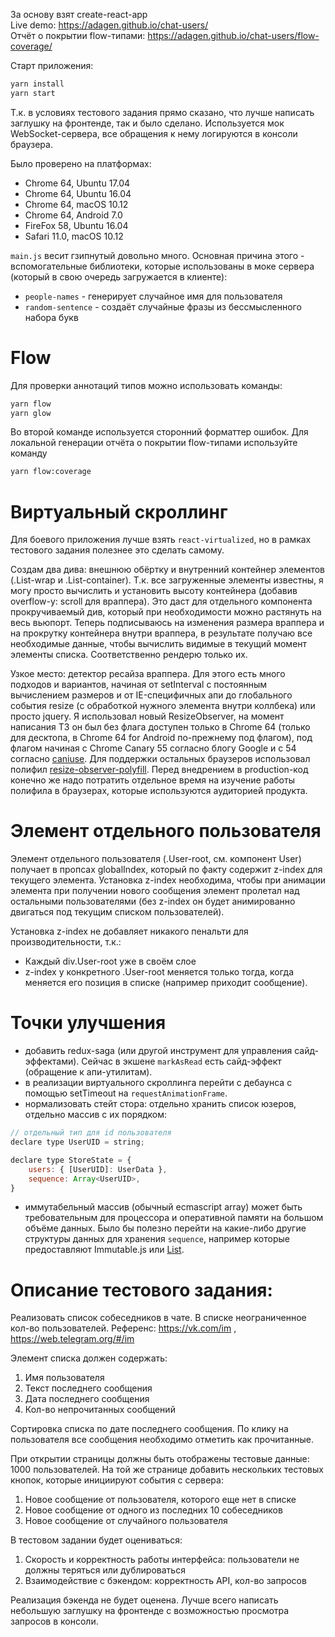 За основу взят create-react-app  
Live demo: https://adagen.github.io/chat-users/  
Отчёт о покрытии flow-типами: https://adagen.github.io/chat-users/flow-coverage/  
  
Старт приложения:
```bash
yarn install
yarn start
```
Т.к. в условиях тестового задания прямо сказано, что лучше написать заглушку на фронтенде, так и было сделано. Используется мок WebSocket-сервера, все обращения к нему логируются в консоли браузера.
  
Было проверено на платформах:
* Chrome 64, Ubuntu 17.04
* Chrome 64, Ubuntu 16.04
* Chrome 64, macOS 10.12
* Chrome 64, Android 7.0
* FireFox 58, Ubuntu 16.04
* Safari 11.0, macOS 10.12


`main.js` весит гзипнутый довольно много. Основная причина этого - вспомогательные библиотеки, которые использованы в моке сервера (который в свою очередь загружается в клиенте):
* `people-names` - генерирует случайное имя для пользователя
* `random-sentence` - создаёт случайные фразы из бессмысленного набора букв

Flow
====
Для проверки аннотаций типов можно использовать команды:
```bash
yarn flow
yarn glow
```
Во второй команде используется сторонний форматтер ошибок.
Для локальной генерации отчёта о покрытии flow-типами используйте команду
```bash
yarn flow:coverage
```

Виртуальный скроллинг
=====================
Для боевого приложения лучше взять `react-virtualized`, но в рамках тестового задания полезнее это сделать самому.


Создам два дива: внешнюю обёртку и внутренний контейнер элементов (.List-wrap и .List-container).
Т.к. все загруженные элементы известны, я могу просто вычислить и установить высоту контейнера
(добавив overflow-y: scroll для враппера). Это даст для отдельного компонента прокручиваемый див,
который при необходимости можно растянуть на весь вьюпорт.
Теперь подписываюсь на изменения размера враппера и на прокрутку контейнера внутри враппера,
в результате получаю все необходимые данные, чтобы вычислить видимые в текущий момент элементы списка.
Соответственно рендерю только их.

Узкое место: детектор ресайза враппера. Для этого есть много подходов и вариантов,
начиная от setInterval с постоянным вычислением размеров и от IE-специфичных апи
до глобального события resize (с обработкой нужного элемента внутри коллбека) или просто jquery.
Я использовал новый ResizeObserver, на момент написания ТЗ он был без флага доступен только в Chrome 64
(только для десктопа, в Chrome 64 for Android по-прежнему под флагом),
под флагом начиная с Chrome Canary 55 согласно блогу Google и с 54 согласно [caniuse](https://caniuse.com/resizeobserver).
Для поддержки остальных браузеров использовал полифил
[resize-observer-polyfill](https://www.npmjs.com/package/resize-observer-polyfill).
Перед внедрением в production-код конечно же надо потратить отдельное время
на изучение работы полифила в браузерах, которые используются аудиторией продукта.


Элемент отдельного пользователя
===============================
Элемент отдельного пользователя (.User-root, см. компонент User) получает в пропсах globalIndex, который по факту содержит z-index для текущего элемента.
Установка z-index необходима, чтобы при анимации элемента при получении нового сообщения элемент пролетал над остальными пользователями
(без z-index он будет анимированно двигаться под текущим списком пользователей).

Установка z-index не добавляет никакого пенальти для производительности, т.к.:
 * Каждый div.User-root уже в своём слое
 * z-index у конкретного .User-root меняется только тогда, когда меняется его позиция в списке (например приходит сообщение).


Точки улучшения
===============
* добавить redux-saga (или другой инструмент для управления сайд-эффектами). Сейчас в экшене `markAsRead` есть сайд-эффект (обращение к апи-утилитам).
* в реализации виртуального скроллинга перейти с дебаунса с помощью setTimeout на `requestAnimationFrame`.
* нормализовать стейт стора: отдельно хранить список юзеров, отдельно массив с их порядком:
```javascript
// отдельный тип для id пользователя
declare type UserUID = string;

declare type StoreState = {
    users: { [UserUID]: UserData },
    sequence: Array<UserUID>,
}
```
* иммутабельный массив (обычный ecmascript array) может быть требовательным для процессора и оперативной памяти на большом объёме данных. Было бы полезно перейти на какие-либо другие структуры данных для хранения `sequence`, например которые предоставляют Immutable.js или [List](https://www.npmjs.com/package/list).


Описание тестового задания:
===========================

Реализовать список собеседников в чате. В списке неограниченное кол-во пользователей.
Референс: https://vk.com/im , https://web.telegram.org/#/im

Элемент списка должен содержать:
1. Имя пользователя
2. Текст последнего сообщения
3. Дата последнего сообщения
4. Кол-во непрочитанных сообщений

Сортировка списка по дате последнего сообщения.
По клику на пользователя все сообщения необходимо отметить как прочитанные.

При открытии страницы должны быть отображены тестовые данные: 1000 пользователей.
На той же странице добавить нескольких тестовых кнопок, которые инициируют события с сервера:
1. Новое сообщение от пользователя, которого еще нет в списке
2. Новое сообщение от одного из последних 10 собеседников
3. Новое сообщение от случайного пользователя

В тестовом задании будет оцениваться:
1. Скорость и корректность работы интерфейса: пользователи не должны теряться или дублироваться
2. Взаимодействие с бэкендом: корректность API, кол-во запросов

Реализация бэкенда не будет оценена.
Лучше всего написать небольшую заглушку на фронтенде с возможностью просмотра запросов в консоли.
